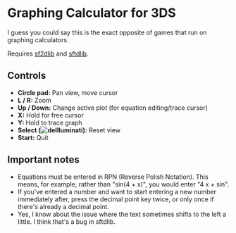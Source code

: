 # Graphing Calculator for 3DS

I guess you could say this is the exact opposite of games that run on graphing calculators.

Requires [sf2dlib](https://github.com/xerpi/sf2dlib) and [sftdlib](https://github.com/xerpi/sftdlib).

## Controls

* **Circle pad:** Pan view, move cursor
* **L / R:** Zoom
* **Up / Down:** Change active plot (for equation editing/trace cursor)
* **X:** Hold for free cursor
* **Y:** Hold to trace graph
* **Select (![deIlluminati](https://static-cdn.jtvnw.net/emoticons/v1/46248/1.0)):** Reset view
* **Start:** Quit

## Important notes

* Equations must be entered in RPN (Reverse Polish Notation). This means, for example, rather than "sin(4 + x)", you would enter "4 x + sin".
* If you've entered a number and want to start entering a new number immediately after, press the decimal point key twice, or only once if there's already a decimal point.
* Yes, I know about the issue where the text sometimes shifts to the left a little. I think that's a bug in sftdlib.